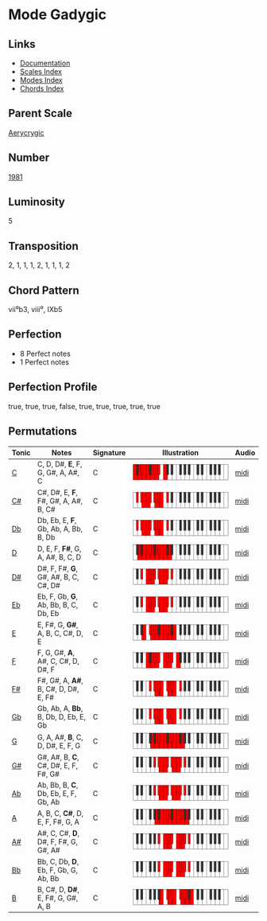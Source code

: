# Mode Gadygic

## Links

- [Documentation](README.md)
- [Scales Index](Scales.md)
- [Modes Index](Modes.md)
- [Chords Index](Chords.md)

## Parent Scale

[Aerycrygic](ScaleAerycrygic.md)

## Number

[1981](https://ianring.com/musictheory/scales/1981)

## Luminosity

5

## Transposition

2, 1, 1, 1, 2, 1, 1, 1, 2

## Chord Pattern

vii⁰b3, viii⁰, IXb5

## Perfection

- 8 Perfect notes
- 1 Perfect notes

## Perfection Profile

true, true, true, false, true, true, true, true, true

## Permutations

| Tonic | Notes | Signature | Illustration | Audio |
|-------|-------|-----------|--------------|-------|
| [C](ModeCNaturalGadygic.md) | C, D, D#, **E**, F, G, G#, A, A#, C | C | ![CNaturalGadygic](ModeCNaturalGadygic.png) | [midi](https://github.com/edipermadi/music/blob/main/docs/ModeCNaturalGadygic.mid?raw=true) |
| [C#](ModeCSharpGadygic.md) | C#, D#, E, **F**, F#, G#, A, A#, B, C# | C | ![CSharpGadygic](ModeCSharpGadygic.png) | [midi](https://github.com/edipermadi/music/blob/main/docs/ModeCSharpGadygic.mid?raw=true) |
| [Db](ModeDFlatGadygic.md) | Db, Eb, E, **F**, Gb, Ab, A, Bb, B, Db | C | ![DFlatGadygic](ModeDFlatGadygic.png) | [midi](https://github.com/edipermadi/music/blob/main/docs/ModeDFlatGadygic.mid?raw=true) |
| [D](ModeDNaturalGadygic.md) | D, E, F, **F#**, G, A, A#, B, C, D | C | ![DNaturalGadygic](ModeDNaturalGadygic.png) | [midi](https://github.com/edipermadi/music/blob/main/docs/ModeDNaturalGadygic.mid?raw=true) |
| [D#](ModeDSharpGadygic.md) | D#, F, F#, **G**, G#, A#, B, C, C#, D# | C | ![DSharpGadygic](ModeDSharpGadygic.png) | [midi](https://github.com/edipermadi/music/blob/main/docs/ModeDSharpGadygic.mid?raw=true) |
| [Eb](ModeEFlatGadygic.md) | Eb, F, Gb, **G**, Ab, Bb, B, C, Db, Eb | C | ![EFlatGadygic](ModeEFlatGadygic.png) | [midi](https://github.com/edipermadi/music/blob/main/docs/ModeEFlatGadygic.mid?raw=true) |
| [E](ModeENaturalGadygic.md) | E, F#, G, **G#**, A, B, C, C#, D, E | C | ![ENaturalGadygic](ModeENaturalGadygic.png) | [midi](https://github.com/edipermadi/music/blob/main/docs/ModeENaturalGadygic.mid?raw=true) |
| [F](ModeFNaturalGadygic.md) | F, G, G#, **A**, A#, C, C#, D, D#, F | C | ![FNaturalGadygic](ModeFNaturalGadygic.png) | [midi](https://github.com/edipermadi/music/blob/main/docs/ModeFNaturalGadygic.mid?raw=true) |
| [F#](ModeFSharpGadygic.md) | F#, G#, A, **A#**, B, C#, D, D#, E, F# | C | ![FSharpGadygic](ModeFSharpGadygic.png) | [midi](https://github.com/edipermadi/music/blob/main/docs/ModeFSharpGadygic.mid?raw=true) |
| [Gb](ModeGFlatGadygic.md) | Gb, Ab, A, **Bb**, B, Db, D, Eb, E, Gb | C | ![GFlatGadygic](ModeGFlatGadygic.png) | [midi](https://github.com/edipermadi/music/blob/main/docs/ModeGFlatGadygic.mid?raw=true) |
| [G](ModeGNaturalGadygic.md) | G, A, A#, **B**, C, D, D#, E, F, G | C | ![GNaturalGadygic](ModeGNaturalGadygic.png) | [midi](https://github.com/edipermadi/music/blob/main/docs/ModeGNaturalGadygic.mid?raw=true) |
| [G#](ModeGSharpGadygic.md) | G#, A#, B, **C**, C#, D#, E, F, F#, G# | C | ![GSharpGadygic](ModeGSharpGadygic.png) | [midi](https://github.com/edipermadi/music/blob/main/docs/ModeGSharpGadygic.mid?raw=true) |
| [Ab](ModeAFlatGadygic.md) | Ab, Bb, B, **C**, Db, Eb, E, F, Gb, Ab | C | ![AFlatGadygic](ModeAFlatGadygic.png) | [midi](https://github.com/edipermadi/music/blob/main/docs/ModeAFlatGadygic.mid?raw=true) |
| [A](ModeANaturalGadygic.md) | A, B, C, **C#**, D, E, F, F#, G, A | C | ![ANaturalGadygic](ModeANaturalGadygic.png) | [midi](https://github.com/edipermadi/music/blob/main/docs/ModeANaturalGadygic.mid?raw=true) |
| [A#](ModeASharpGadygic.md) | A#, C, C#, **D**, D#, F, F#, G, G#, A# | C | ![ASharpGadygic](ModeASharpGadygic.png) | [midi](https://github.com/edipermadi/music/blob/main/docs/ModeASharpGadygic.mid?raw=true) |
| [Bb](ModeBFlatGadygic.md) | Bb, C, Db, **D**, Eb, F, Gb, G, Ab, Bb | C | ![BFlatGadygic](ModeBFlatGadygic.png) | [midi](https://github.com/edipermadi/music/blob/main/docs/ModeBFlatGadygic.mid?raw=true) |
| [B](ModeBNaturalGadygic.md) | B, C#, D, **D#**, E, F#, G, G#, A, B | C | ![BNaturalGadygic](ModeBNaturalGadygic.png) | [midi](https://github.com/edipermadi/music/blob/main/docs/ModeBNaturalGadygic.mid?raw=true) |

